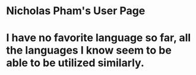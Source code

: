 # Nicholas Pham's User Page
# I have no favorite language so far, all the languages I know seem to be able to be utilized similarly.

